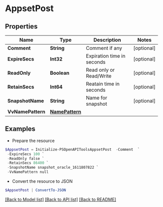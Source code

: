 # AppsetPost
## Properties

Name | Type | Description | Notes
------------ | ------------- | ------------- | -------------
**Comment** | **String** | Comment if any | [optional] 
**ExpireSecs** | **Int32** | Expiration time in seconds | [optional] 
**ReadOnly** | **Boolean** | Read only or Read/Write | [optional] 
**RetainSecs** | **Int64** | Reatain time in seconds | [optional] 
**SnapshotName** | **String** | Name for snapshot | [optional] 
**VvNamePattern** | [**NamePattern**](NamePattern.md) |  | 

## Examples

- Prepare the resource
```powershell
$AppsetPost = Initialize-PSOpenAPIToolsAppsetPost  -Comment  `
 -ExpireSecs 100 `
 -ReadOnly false `
 -RetainSecs 86400 `
 -SnapshotName snapshot_oracle_1611807822 `
 -VvNamePattern null
```

- Convert the resource to JSON
```powershell
$AppsetPost | ConvertTo-JSON
```

[[Back to Model list]](../README.md#documentation-for-models) [[Back to API list]](../README.md#documentation-for-api-endpoints) [[Back to README]](../README.md)

